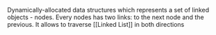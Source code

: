 Dynamically-allocated data structures which represents a set of linked objects - nodes. Every nodes has two links: to the next node and the previous.
It allows to traverse [[Linked List]] in both directions